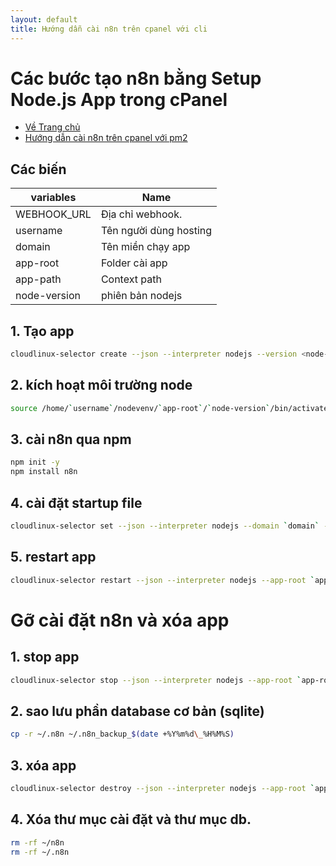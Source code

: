 ```yaml
---
layout: default
title: Hướng dẫn cài n8n trên cpanel với cli
---
```


<!-- @format -->

# Các bước tạo n8n bằng Setup Node.js App trong cPanel

- [Về Trang chủ](../)
- [Hướng dẫn cài n8n trên cpanel với pm2](../pm2/)

## Các biến

| variables    | Name                   |
| ------------ | ---------------------- |
| WEBHOOK_URL  | Địa chỉ webhook.       |
| username     | Tên người dùng hosting |
| domain       | Tên miền chạy app      |
| app-root     | Folder cài app         |
| app-path     | Context path           |
| node-version | phiên bản nodejs       |

## 1. Tạo app

```bash
cloudlinux-selector create --json --interpreter nodejs --version <node-version> --app-root <app-root> --domain <domain> --app-uri <app-path> --env '{"DB_TYPE":"sqlite","N8N_RELEASE_TYPE":"stable","WEBHOOK_URL":"<WEBHOOK_URL>","N8N_DIAGNOSTICS_ENABLED":"false","N8N_SKIP_WEBHOOK_DEREGISTRATION_SHUTDOWN":"true"}'
```

## 2. kích hoạt môi trường node

```bash
source /home/`username`/nodevenv/`app-root`/`node-version`/bin/activate && cd /home/`username`/`app-root`
```

## 3. cài n8n qua npm

```bash
npm init -y
npm install n8n
```

## 4. cài đặt startup file

```bash
cloudlinux-selector set --json --interpreter nodejs --domain `domain` --app-root `app-root` --startup-file node_modules/n8n/bin/n8n --skip-web-check
```

## 5. restart app

```bash
cloudlinux-selector restart --json --interpreter nodejs --app-root `app-root`
```

# Gỡ cài đặt n8n và xóa app

## 1. stop app

```bash
cloudlinux-selector stop --json --interpreter nodejs --app-root `app-root`
```

## 2. sao lưu phần database cơ bản (sqlite)

```bash
cp -r ~/.n8n ~/.n8n_backup_$(date +%Y%m%d\_%H%M%S)
```

## 3. xóa app

```bash
cloudlinux-selector destroy --json --interpreter nodejs --app-root `app-root`
```

## 4. Xóa thư mục cài đặt và thư mục db.

```bash
rm -rf ~/n8n
rm -rf ~/.n8n
```
